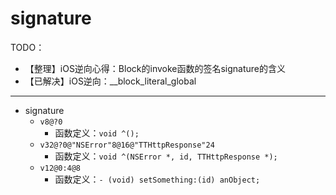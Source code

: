 # signature

TODO：

* 【整理】iOS逆向心得：Block的invoke函数的签名signature的含义
* 【已解决】iOS逆向：__block_literal_global

---

* signature
  * `v8@?0`
    * 函数定义：`void ^();`
  * `v32@?0@"NSError"8@16@"TTHttpResponse"24`
    * 函数定义：`void ^(NSError *, id, TTHttpResponse *);`
  * `v12@0:4@8`
    * 函数定义：`- (void) setSomething:(id) anObject;`
